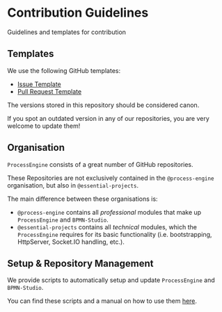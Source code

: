 # Contribution Guidelines

Guidelines and templates for contribution

## Templates

We use the following GitHub templates:

- [Issue Template](./github/ISSUE_TEMPLATE.md)
- [Pull Request Template](./github/PULL_REQUEST_TEMPLATE.md)

The versions stored in this repository should be considered canon.

If you spot an outdated version in any of our repositories, you are very welcome
to update them!

## Organisation

`ProcessEngine` consists of a great number of GitHub repositories.

These Repositories are not exclusively contained in the `@process-engine`
organisation, but also in `@essential-projects`.

The main difference between these organisations is:

- `@process-engine` contains all *professional* modules that make up
`ProcessEngine` and `BPMN-Studio`.
- `@essential-projects` contains all *technical* modules,
which the `ProcessEngine` requires for its basic functionality
(i.e. bootstrapping, HttpServer, Socket.IO handling, etc.).

## Setup & Repository Management

We provide scripts to automatically setup and update `ProcessEngine` and
`BPMN-Studio`.

You can find these scripts and a manual on how to use them [here](./scripts/setup).
